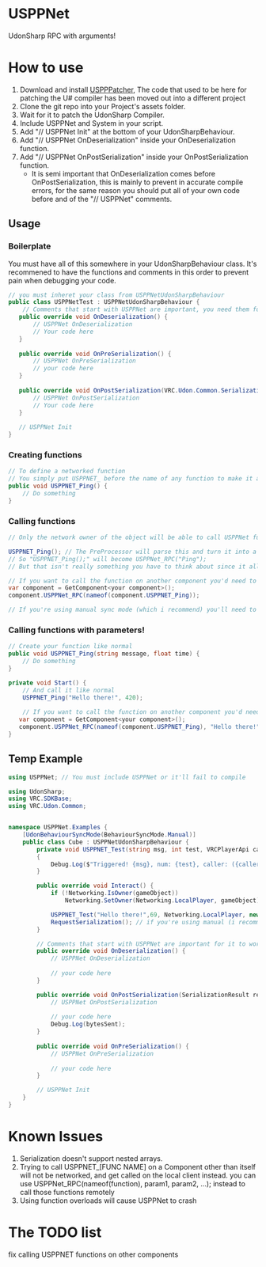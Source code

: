 # USPPNet
 UdonSharp RPC with arguments!

# How to use
1. Download and install [USPPPatcher](https://github.com/DeltaNeverUsed/USPPPatcher), The code that used to be here for patching the U# compiler has been moved out into a different project
2. Clone the git repo into your Project's assets folder.
3. Wait for it to patch the UdonSharp Compiler.
4. Include USPPNet and System in your script.
5. Add "// USPPNet Init" at the bottom of your UdonSharpBehaviour.
6. Add "// USPPNet OnDeserialization" inside your OnDeserialization function.
7. Add "// USPPNet OnPostSerialization" inside your OnPostSerialization function.
    - It is semi important that OnDeserialization comes before OnPostSerialization, this is mainly to prevent in accurate compile errors, for the same reason you should put all of your own code before and of the "// USPPNet" comments.

## Usage
### Boilerplate 
You must have all of this somewhere in your UdonSharpBehaviour class.
It's recommened to have the functions and comments in this order to prevent pain when debugging your code.
```csharp
// you must inheret your class from USPPNetUdonSharpBehaviour
public class USPPNetTest : USPPNetUdonSharpBehaviour { 
    // Comments that start with USPPNet are important, you need them for USPPNet to work
   public override void OnDeserialization() {
       // USPPNet OnDeserialization
       // Your code here
   }
   
   public override void OnPreSerialization() {
       // USPPNet OnPreSerialization
       // your code here
   }
       
   public override void OnPostSerialization(VRC.Udon.Common.SerializationResult result) {
       // USPPNet OnPostSerialization
       // Your code here
   }
   
   // USPPNet Init
}


```
### Creating functions
```csharp
// To define a networked function
// You simply put USPPNET_ before the name of any function to make it a USPPNet function
public void USPPNET_Ping() {
    // Do something
}
```
### Calling functions
```csharp
// Only the network owner of the object will be able to call USPPNet functions

USPPNET_Ping(); // The PreProcessor will parse this and turn it into a USPPNet remote function call
// So "USPPNET_Ping();" will become USPPNet_RPC("Ping");
// But that isn't really something you have to think about since it all happens in the background

// If you want to call the function on another component you'd need to do this instead.
var component = GetComponent<your component>();
component.USPPNet_RPC(nameof(component.USPPNET_Ping));

// If you're using manual sync mode (which i recommend) you'll need to call RequestSerialization before the function call will sync
```
### Calling functions with parameters!
```csharp
// Create your function like normal
public void USPPNET_Ping(string message, float time) {
    // Do something
}

private void Start() {
    // And call it like normal
    USPPNET_Ping("Hello there!", 420);
    
    // If you want to call the function on another component you'd need to do this instead.
   var component = GetComponent<your component>();
   component.USPPNet_RPC(nameof(component.USPPNET_Ping), "Hello there!", 420);
}
```

## Temp Example
```csharp
using USPPNet; // You must include USPPNet or it'll fail to compile

using UdonSharp;
using VRC.SDKBase;
using VRC.Udon.Common;


namespace USPPNet.Examples {
    [UdonBehaviourSyncMode(BehaviourSyncMode.Manual)]
    public class Cube : USPPNetUdonSharpBehaviour {
        private void USPPNET_Test(string msg, int test, VRCPlayerApi caller, int[] testArray) // Demo method
        {
            Debug.Log($"Triggered! {msg}, num: {test}, caller: ({caller.displayName}, {caller.playerId}), DebugArray: {testArray[0]}, {testArray[1]}, {testArray[2]}");
        }

        public override void Interact() {
            if (!Networking.IsOwner(gameObject))
                Networking.SetOwner(Networking.LocalPlayer, gameObject);

            USPPNET_Test("Hello there!",69, Networking.LocalPlayer, new []{ 1, 2 ,3 }); // only the owner of the object can send RPC calls, this method gets called on everyone but the caller
            RequestSerialization(); // if you're using manual (i recommend you do) you need to call RequestSerialization to send the RPC
        }

        // Comments that start with USPPNet are important for it to work, don't remove these, or the PreProcessor won't be able to generate the code
        public override void OnDeserialization() {
            // USPPNet OnDeserialization
            
            // your code here
        }

        public override void OnPostSerialization(SerializationResult result) {
            // USPPNet OnPostSerialization
            
            // your code here
            Debug.Log(bytesSent);
        }
        
        public override void OnPreSerialization() {
            // USPPNet OnPreSerialization
            
            // your code here
        }

        // USPPNet Init
    }
}

```

# Known Issues
1. Serialization doesn't support nested arrays.
2. Trying to call USPPNET_[FUNC NAME] on a Component other than itself will not be networked, and get called on the local client instead. you can use USPPNet_RPC(nameof(function), param1, param2, ...); instead to call those functions remotely
3. Using function overloads will cause USPPNet to crash

# The TODO list
fix calling USPPNET functions on other components